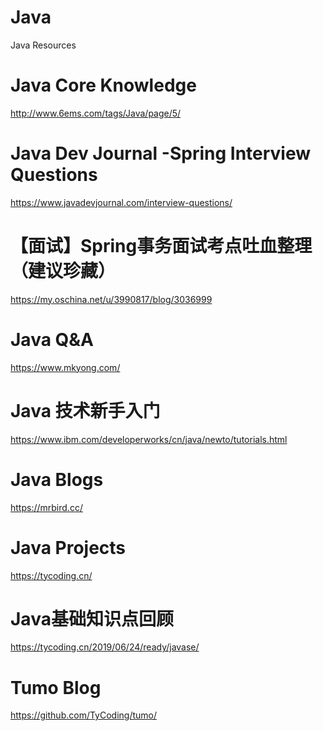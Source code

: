 # Java
Java Resources

Java Core Knowledge
====
http://www.6ems.com/tags/Java/page/5/

Java Dev Journal -Spring Interview Questions
====
https://www.javadevjournal.com/interview-questions/

【面试】Spring事务面试考点吐血整理（建议珍藏）
====
https://my.oschina.net/u/3990817/blog/3036999

Java Q&A
====
https://www.mkyong.com/

Java 技术新手入门
====
https://www.ibm.com/developerworks/cn/java/newto/tutorials.html

Java Blogs
====
https://mrbird.cc/

Java Projects
====
https://tycoding.cn/

Java基础知识点回顾
====
https://tycoding.cn/2019/06/24/ready/javase/

Tumo Blog
====
https://github.com/TyCoding/tumo/
